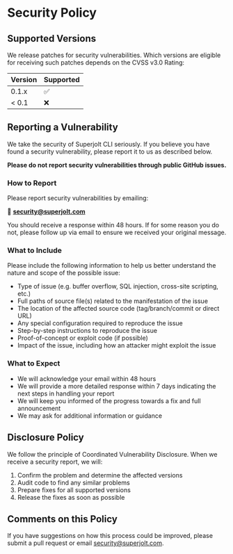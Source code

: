 # Security Policy

## Supported Versions

We release patches for security vulnerabilities. Which versions are eligible for receiving such patches depends on the CVSS v3.0 Rating:

| Version | Supported          |
| ------- | ------------------ |
| 0.1.x   | :white_check_mark: |
| < 0.1   | :x:                |

## Reporting a Vulnerability

We take the security of Superjolt CLI seriously. If you believe you have found a security vulnerability, please report it to us as described below.

**Please do not report security vulnerabilities through public GitHub issues.**

### How to Report

Please report security vulnerabilities by emailing:

📧 **security@superjolt.com**

You should receive a response within 48 hours. If for some reason you do not, please follow up via email to ensure we received your original message.

### What to Include

Please include the following information to help us better understand the nature and scope of the possible issue:

- Type of issue (e.g. buffer overflow, SQL injection, cross-site scripting, etc.)
- Full paths of source file(s) related to the manifestation of the issue
- The location of the affected source code (tag/branch/commit or direct URL)
- Any special configuration required to reproduce the issue
- Step-by-step instructions to reproduce the issue
- Proof-of-concept or exploit code (if possible)
- Impact of the issue, including how an attacker might exploit the issue

### What to Expect

- We will acknowledge your email within 48 hours
- We will provide a more detailed response within 7 days indicating the next steps in handling your report
- We will keep you informed of the progress towards a fix and full announcement
- We may ask for additional information or guidance

## Disclosure Policy

We follow the principle of Coordinated Vulnerability Disclosure. When we receive a security report, we will:

1. Confirm the problem and determine the affected versions
2. Audit code to find any similar problems
3. Prepare fixes for all supported versions
4. Release the fixes as soon as possible

## Comments on this Policy

If you have suggestions on how this process could be improved, please submit a pull request or email security@superjolt.com.